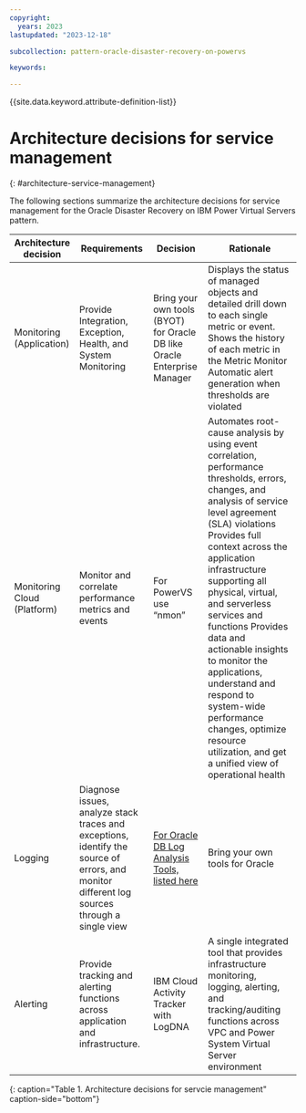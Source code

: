 ```yaml
---
copyright:
  years: 2023
lastupdated: "2023-12-18"

subcollection: pattern-oracle-disaster-recovery-on-powervs

keywords:

---
```


{{site.data.keyword.attribute-definition-list}}

# Architecture decisions for service management

{: #architecture-service-management}

The following sections summarize the architecture decisions for service management for the Oracle Disaster Recovery on IBM Power Virtual Servers pattern.

| **Architecture decision**   | **Requirements**                                                                                                                             | **Decision**                                                                                                                                                                                                                                    | **Rationale**                                                                                                                                                                                                                                                                                                                                                                                                                                                                                             |
|-----------------------------|----------------------------------------------------------------------------------------------------------------------------------------------|-------------------------------------------------------------------------------------------------------------------------------------------------------------------------------------------------------------------------------------------------|-----------------------------------------------------------------------------------------------------------------------------------------------------------------------------------------------------------------------------------------------------------------------------------------------------------------------------------------------------------------------------------------------------------------------------------------------------------------------------------------------------------|
| Monitoring (Application)    | Provide Integration, Exception, Health, and System Monitoring                                                                                | Bring your own tools (BYOT) for Oracle DB like Oracle Enterprise Manager                                                                                                                                                                        | Displays the status of managed objects and detailed drill down to each single metric or event. Shows the history of each metric in the Metric Monitor Automatic alert generation when thresholds are violated                                                                                                                                                                                                                                                                                             |
| Monitoring Cloud (Platform) | Monitor and correlate performance metrics and events                                                                                         | For PowerVS use “nmon”                                                                                                                                                                                                                          | Automates root-cause analysis by using event correlation, performance thresholds, errors, changes, and analysis of service level agreement (SLA) violations Provides full context across the application infrastructure supporting all physical, virtual, and serverless services and functions Provides data and actionable insights to monitor the applications, understand and respond to system-wide performance changes, optimize resource utilization, and get a unified view of operational health |
| Logging                     | Diagnose issues, analyze stack traces and exceptions, identify the source of errors, and monitor different log sources through a single view | [For Oracle DB Log Analysis Tools, listed here](https://docs.oracle.com/en/engineered-systems/health-diagnostics/autonomous-health-framework/ahfug/analyzing-logs-using-oracle-db-support-tools.html#GUID-ECAB7936-8E48-4141-91F8-634DB19BE390) | Bring your own tools for Oracle                                                                                                                                                                                                                                                                                                                                                                                                                                                                           |
| Alerting                    | Provide tracking and alerting functions across application and infrastructure.                                                               | IBM Cloud Activity Tracker with LogDNA                                                                                                                                                                                                          | A single integrated tool that provides infrastructure monitoring, logging, alerting, and tracking/auditing functions across VPC and Power System Virtual Server environment                                                                                                                                                                                                                                                                                                                               |

{: caption="Table 1. Architecture decisions for servcie management" caption-side="bottom"}
